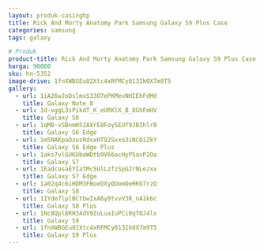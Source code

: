 ```yaml
---
layout: produk-casinghp
title: Rick And Morty Anatomy Park Samsung Galaxy S9 Plus Case
categories: samsung
tags: galaxy

# Produk
product-title: Rick And Morty Anatomy Park Samsung Galaxy S9 Plus Case
harga: 90000
sku: hn-5352
image-drive: 1fnXWBGEu02Xtc4xRFMCy013Ik0X7m9T5
gallery:
  - url: 1iA26wJoDslmxS33O7ePKMexNHIEhFdMd
    title: Galaxy Note 8
  - url: 1d-vggL3sPikdT_K_eURKlX_B_8GhFmHV
    title: Galaxy S6
  - url: 1qM8-vSBnmH52AXrE8Foy5EUf9JBIhlr8
    title: Galaxy S6 Edge
  - url: 1m5NAKpaDzusRdsxHT92Sxxo3iNCOiZkY
    title: Galaxy S6 Edge Plus
  - url: 1aks7vlGUKUbeWDtb9V66acHyP5avP2Oa
    title: Galaxy S7
  - url: 1EadcasaEYIatMc5UlLzfzSpG2rNLezxx
    title: Galaxy S7 Edge
  - url: 1a02q4c6iHDM3FBoeDXyQUomOeHKG7rzQ
    title: Galaxy S8
  - url: 1IYde7lplBCtbwIxA6y0tvvV3R_nA1k6c
    title: Galaxy S8 Plus
  - url: 1Nc8Qpl8RH3AdV9ZuLuaIuPCi0qTOJ4lx
    title: Galaxy S9
  - url: 1fnXWBGEu02Xtc4xRFMCy013Ik0X7m9T5
    title: Galaxy S9 Plus
---
```

